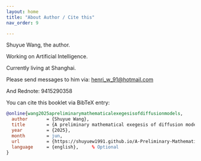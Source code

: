 ```yaml
---
layout: home
title: "About Author / Cite this"
nav_order: 9

---
```



Shuyue Wang, the author.

Working on Artificial Intelligence.

Currently living at Shanghai.

Please send messages to him via: henri_w_91@hotmail.com

And Rednote: 9415290358



You can cite this booklet via BibTeX entry:
```bibtex
@online{wang2025apreliminarymathematicalexegesisofdiffusionmodels,
  author       = {Shuyue Wang},
  title        = {A preliminary mathematical exegesis of diffusion models},
  year         = {2025},
  month        = jun,
  url          = {https://shuyuew1991.github.io/A-Preliminary-Mathematical-Exegesis-of-Diffusion-Models/},
  language     = {english},     % Optional
}
```
